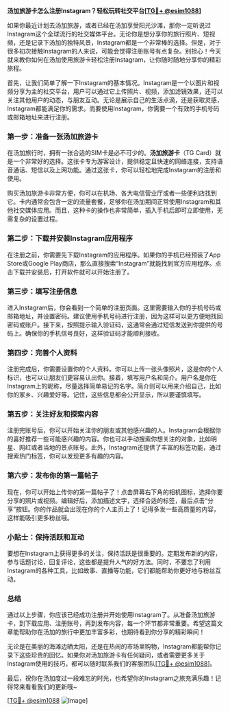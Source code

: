 **汤加旅游卡怎么注册Instagram？轻松玩转社交平台[[TG💪+ @esim1088](https://t.me/s/esim1088)]**

如果你最近计划去汤加旅游，或者已经在汤加享受阳光沙滩，那你一定听说过Instagram这个全球流行的社交媒体平台。无论你是想分享你的旅行照片、短视频，还是记录下汤加的独特风景，Instagram都是一个非常棒的选择。但是，对于很多初次接触Instagram的人来说，可能会觉得注册账号有点复杂。别担心！今天就来教你如何在汤加使用旅游卡轻松注册Instagram，让你随时随地分享你的精彩旅程。

首先，让我们简单了解一下Instagram的基本情况。Instagram是一个以图片和视频分享为主的社交平台，用户可以通过它上传照片、视频，添加滤镜效果，还可以关注其他用户的动态，与朋友互动。无论是展示自己的生活点滴，还是获取灵感，Instagram都能满足你的需求。而要使用Instagram，你需要一个有效的手机号码或邮箱地址来进行注册。

### 第一步：准备一张汤加旅游卡

在汤加旅行时，拥有一张合适的SIM卡是必不可少的。**汤加旅游卡**（TG Card）就是一个非常好的选择。这张卡专为游客设计，提供稳定且快速的网络连接，支持语音通话、短信以及上网功能。通过这张卡，你可以轻松地完成Instagram的注册和使用。

购买汤加旅游卡非常方便，你可以在机场、各大电信营业厅或者一些便利店找到它。卡内通常会包含一定的流量套餐，足够你在汤加期间正常使用Instagram和其他社交媒体应用。而且，这种卡的操作也非常简单，插入手机后即可立即使用，无需复杂的设置过程。

### 第二步：下载并安装Instagram应用程序

在注册之前，你需要先下载Instagram的应用程序。如果你的手机已经预装了App Store或Google Play商店，那么直接搜索“Instagram”就能找到官方应用程序。点击下载并安装后，打开软件就可以开始注册了。

### 第三步：填写注册信息

进入Instagram后，你会看到一个简单的注册页面。这里需要输入你的手机号码或邮箱地址，并设置密码。建议使用手机号码进行注册，因为这样可以更方便地找回密码或账户。接下来，按照提示输入验证码，这通常会通过短信发送到你提供的号码上。确保你的手机信号良好，这样验证码才能顺利接收。

### 第四步：完善个人资料

注册完成后，你需要设置你的个人资料。你可以上传一张头像照片，这是你的个人标识，也可以让朋友们更容易认出你。接着，填写用户名和简介。用户名是你在Instagram上的昵称，尽量选择简单易记的名字。简介则可以用来介绍自己，比如你的家乡、兴趣爱好等。记住，这些信息都会公开显示，所以要谨慎填写。

### 第五步：关注好友和探索内容

注册完账号后，你可以开始关注你的朋友或其他感兴趣的人。Instagram会根据你的喜好推荐一些可能感兴趣的内容。你也可以手动搜索你想关注的对象，比如明星、网红或者当地的景点账号。此外，Instagram还提供了丰富的标签功能，通过搜索热门标签，你可以发现更多有趣的内容。

### 第六步：发布你的第一篇帖子

现在，你可以开始上传你的第一篇帖子了！点击屏幕右下角的相机图标，选择你要分享的照片或视频。编辑好后，添加描述文字，选择合适的标签，最后点击“分享”按钮。你的作品就会出现在你的个人主页上了！记得多发一些高质量的内容，这样能吸引更多粉丝哦。

### 小贴士：保持活跃和互动

要想在Instagram上获得更多的关注，保持活跃是很重要的。定期发布新的内容，参与话题讨论，回复评论，这些都是提升人气的好方法。同时，不要忘了利用Instagram的各种工具，比如故事、直播等功能，它们都能帮助你更好地与粉丝互动。

### 总结

通过以上步骤，你应该已经成功注册并开始使用Instagram了。从准备汤加旅游卡，到下载应用、注册账号，再到发布内容，每一个环节都非常重要。希望这篇文章能帮助你在汤加的旅行中更加丰富多彩，也期待看到你分享的精彩瞬间！

无论是在美丽的海滩边晒太阳，还是在热闹的市场里购物，Instagram都能帮你记录下这些珍贵的回忆。如果你对汤加旅游卡有任何疑问，或者需要更多关于Instagram使用的技巧，都可以随时联系我们的客服团队[[TG💪+ @esim1088](https://t.me/s/esim1088)]。

最后，祝你在汤加度过一段难忘的时光，也希望你的Instagram之旅充满乐趣！记得常来看看我们的更新哦~

[[TG💪+ @esim1088](https://t.me/s/esim1088) ![Image](https://i.postimg.cc/4NQfJmqS/Snipaste-2025-05-13-00-14-12.png)]